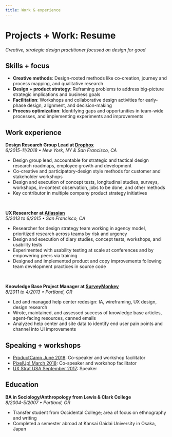 ```yaml
---
title: Work & experience
---
```

# Projects + Work: Resume


_Creative, strategic design practitioner focused on design for good_  

## Skills + focus
- **Creative methods**: Design-rooted methods like co-creation, journey and process mapping, and qualitative research
- **Design + product strategy**: Reframing problems to address big-picture strategic implications and business goals  
- **Facilitation**: Workshops and collaborative design activities for early-phase design, alignment, and decision-making  
- **Process optimization**: Identifying gaps and opportunities in team-wide processes, and implementing experiments and improvements

## Work experience  

**Design Research Group Lead at [Dropbox](www.dropbox.com)**  
_6/2015-11/2018 • New York, NY & San Francisco, CA_  

- Design group lead, accountable for strategic and tactical design research roadmaps, employee growth and development  
- Co-creative and participatory-design style methods for customer and stakeholder workshops  
- Design and execution of concept tests, longitudinal studies, surveys, workshops, in-context observation, jobs to be done, and other methods  
- Key contributor in multiple company product strategy initiatives  
<br>

**UX Researcher at [Atlassian](www.atlassian.com)**  
_5/2013 to 6/2015 • San Francisco, CA_  

- Researcher for design strategy team working in agency model, prioritized research across teams by risk and urgency  
- Design and execution of diary studies, concept tests, workshops, and usability tests  
- Experimented with usability testing at scale at conferences and by empowering peers via training  
- Designed and implemented product and copy improvements following team development practices in source code  
<br>


**Knowledge Base Project Manager at [SurveyMonkey](www.surveymonkey.com)**  
_8/2011 to 4/2013 • Portland, OR_  

- Led and managed help center redesign: IA, wireframing, UX design, design research  
- Wrote, maintained, and assessed success of knowledge base articles, agent-facing resources, canned emails  
- Analyzed help center and site data to identify end user pain points and channel into UI improvements  


## Speaking + workshops  
- [ProductCamp June 2018](https://2018.productcamp.pl/): Co-speaker and workshop facilitator  
- [PixelUp! March 2018](https://pixelup.co.za/): Co-speaker and workshop facilitator  
- [UX Strat USA September 2017](https://uxstrat.com/usa/): Speaker  

## Education  

**BA in Sociology/Anthropology from Lewis & Clark College**  
_8/2004-5/2007 • Portland, OR_  

- Transfer student from Occidental College; area of focus on ethnography and writing  
- Completed a semester abroad at Kansai Gaidai University in Osaka, Japan  

